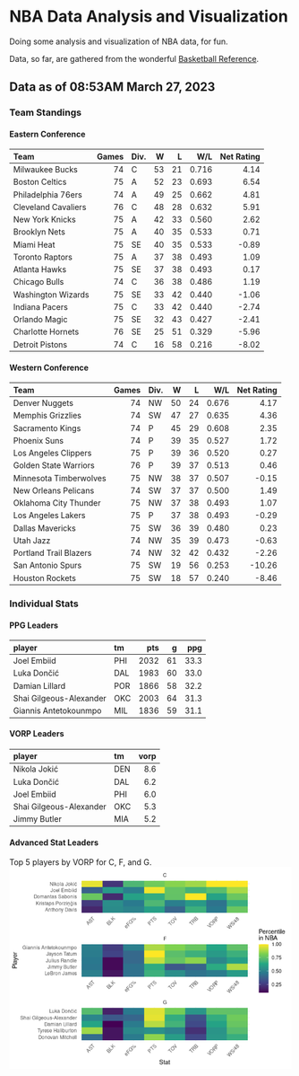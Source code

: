 # NBA Data Analysis and Visualization

Doing some analysis and visualization of NBA data, for fun.

Data, so far, are gathered from the wonderful [Basketball
Reference](https://www.basketball-reference.com/).

## Data as of 08:53AM March 27, 2023

### Team Standings

#### Eastern Conference

| Team                | Games | Div. |   W |   L |   W/L | Net Rating |
|:--------------------|------:|:-----|----:|----:|------:|-----------:|
| Milwaukee Bucks     |    74 | C    |  53 |  21 | 0.716 |       4.14 |
| Boston Celtics      |    75 | A    |  52 |  23 | 0.693 |       6.54 |
| Philadelphia 76ers  |    74 | A    |  49 |  25 | 0.662 |       4.81 |
| Cleveland Cavaliers |    76 | C    |  48 |  28 | 0.632 |       5.91 |
| New York Knicks     |    75 | A    |  42 |  33 | 0.560 |       2.62 |
| Brooklyn Nets       |    75 | A    |  40 |  35 | 0.533 |       0.71 |
| Miami Heat          |    75 | SE   |  40 |  35 | 0.533 |      -0.89 |
| Toronto Raptors     |    75 | A    |  37 |  38 | 0.493 |       1.09 |
| Atlanta Hawks       |    75 | SE   |  37 |  38 | 0.493 |       0.17 |
| Chicago Bulls       |    74 | C    |  36 |  38 | 0.486 |       1.19 |
| Washington Wizards  |    75 | SE   |  33 |  42 | 0.440 |      -1.06 |
| Indiana Pacers      |    75 | C    |  33 |  42 | 0.440 |      -2.74 |
| Orlando Magic       |    75 | SE   |  32 |  43 | 0.427 |      -2.41 |
| Charlotte Hornets   |    76 | SE   |  25 |  51 | 0.329 |      -5.96 |
| Detroit Pistons     |    74 | C    |  16 |  58 | 0.216 |      -8.02 |

#### Western Conference

| Team                   | Games | Div. |   W |   L |   W/L | Net Rating |
|:-----------------------|------:|:-----|----:|----:|------:|-----------:|
| Denver Nuggets         |    74 | NW   |  50 |  24 | 0.676 |       4.17 |
| Memphis Grizzlies      |    74 | SW   |  47 |  27 | 0.635 |       4.36 |
| Sacramento Kings       |    74 | P    |  45 |  29 | 0.608 |       2.35 |
| Phoenix Suns           |    74 | P    |  39 |  35 | 0.527 |       1.72 |
| Los Angeles Clippers   |    75 | P    |  39 |  36 | 0.520 |       0.27 |
| Golden State Warriors  |    76 | P    |  39 |  37 | 0.513 |       0.46 |
| Minnesota Timberwolves |    75 | NW   |  38 |  37 | 0.507 |      -0.15 |
| New Orleans Pelicans   |    74 | SW   |  37 |  37 | 0.500 |       1.49 |
| Oklahoma City Thunder  |    75 | NW   |  37 |  38 | 0.493 |       1.07 |
| Los Angeles Lakers     |    75 | P    |  37 |  38 | 0.493 |      -0.29 |
| Dallas Mavericks       |    75 | SW   |  36 |  39 | 0.480 |       0.23 |
| Utah Jazz              |    74 | NW   |  35 |  39 | 0.473 |      -0.63 |
| Portland Trail Blazers |    74 | NW   |  32 |  42 | 0.432 |      -2.26 |
| San Antonio Spurs      |    75 | SW   |  19 |  56 | 0.253 |     -10.26 |
| Houston Rockets        |    75 | SW   |  18 |  57 | 0.240 |      -8.46 |

### Individual Stats

#### PPG Leaders

| player                  | tm  |  pts |   g |  ppg |
|:------------------------|:----|-----:|----:|-----:|
| Joel Embiid             | PHI | 2032 |  61 | 33.3 |
| Luka Dončić             | DAL | 1983 |  60 | 33.0 |
| Damian Lillard          | POR | 1866 |  58 | 32.2 |
| Shai Gilgeous-Alexander | OKC | 2003 |  64 | 31.3 |
| Giannis Antetokounmpo   | MIL | 1836 |  59 | 31.1 |

#### VORP Leaders

| player                  | tm  | vorp |
|:------------------------|:----|-----:|
| Nikola Jokić            | DEN |  8.6 |
| Luka Dončić             | DAL |  6.2 |
| Joel Embiid             | PHI |  6.0 |
| Shai Gilgeous-Alexander | OKC |  5.3 |
| Jimmy Butler            | MIA |  5.2 |

#### Advanced Stat Leaders

Top 5 players by VORP for C, F, and G.
![](README_files/figure-gfm/README-unnamed-chunk-7-1.png)<!-- -->
